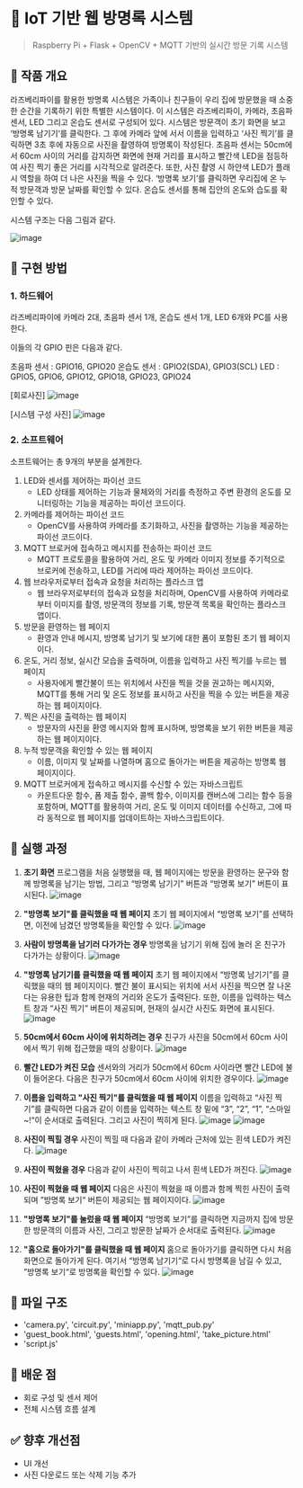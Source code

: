 # 📱 IoT 기반 웹 방명록 시스템
> Raspberry Pi + Flask + OpenCV + MQTT 기반의 실시간 방문 기록 시스템

## 📌 작품 개요
라즈베리파이를 활용한 방명록 시스템은 가족이나 친구들이 우리 집에 방문했을 때 소중한 순간을 기록하기 위한 특별한 시스템이다. 이 시스템은 라즈베리파이, 카메라, 초음파 센서, LED 그리고 온습도 센서로 구성되어 있다. 시스템은 방문객이 초기 화면을 보고 ‘방명록 남기기‘를 클릭한다. 그 후에 카메라 앞에 서서 이름을 입력하고 ‘사진 찍기’를 클릭하면 3초 후에 자동으로 사진을 촬영하여 방명록이 작성된다. 초음파 센서는 50cm에서 60cm 사이의 거리를 감지하면 화면에 현재 거리를 표시하고 빨간색 LED을 점등하여 사진 찍기 좋은 거리를 시각적으로 알려준다. 또한, 사진 촬영 시 하얀색 LED가 플래시 역할을 하여 더 나은 사진을 찍을 수 있다. ‘방명록 보기’를 클릭하면 우리집에 온 누적 방문객과 방문 날짜를 확인할 수 있다. 온습도 센서를 통해 집안의 온도와 습도를 확인할 수 있다.

시스템 구조는 다음 그림과 같다.

![image](https://github.com/user-attachments/assets/c1d64019-34e1-4fb9-ace7-37fa30e728a8)


## 🧩 구현 방법
### 1. 하드웨어
라즈베리파이에 카메라 2대, 초음파 센서 1개, 온습도 센서 1개, LED 6개와 PC를 사용한다.

이들의 각 GPIO 핀은 다음과 같다.

초음파 센서 : GPIO16, GPIO20
온습도 센서 : GPIO2(SDA), GPIO3(SCL)
LED : GPIO5, GPIO6, GPIO12, GPIO18, GPIO23, GPIO24

[회로사진]
![image](https://github.com/user-attachments/assets/d2d0280d-95b2-4e38-894d-0fa348146f9b)

[시스템 구성 사진]
![image](https://github.com/user-attachments/assets/d59b5206-2d59-4ab2-a7ac-5f7bc1e2de8a)

### 2. 소프트웨어
소프트웨어는 총 9개의 부분을 설계한다.

1. LED와 센서를 제어하는 파이선 코드
   - LED 상태를 제어하는 기능과 물체와의 거리를 측정하고 주변 환경의 온도를 모니터링하는 기능을 제공하는 파이선 코드이다.
2. 카메라를 제어하는 파이선 코드
   - OpenCV를 사용하여 카메라를 초기화하고, 사진을 촬영하는 기능을 제공하는 파이선 코드이다.
3. MQTT 브로커에 접속하고 메시지를 전송하는 파이선 코드
   - MQTT 프로토콜을 활용하여 거리, 온도 및 카메라 이미지 정보를 주기적으로 브로커에 전송하고, LED를 거리에 따라 제어하는 파이선 코드이다.
4. 웹 브라우저로부터 접속과 요청을 처리하는 플라스크 앱
   - 웹 브라우저로부터의 접속과 요청을 처리하며, OpenCV를 사용하여 카메라로부터 이미지를 촬영, 방문객의 정보를 기록, 방문객 목록을 확인하는 플라스크 앱이다.
5. 방문을 환영하는 웹 페이지
   - 환영과 안내 메시지, 방명록 남기기 및 보기에 대한 폼이 포함된 초기 웹 페이지이다.
6. 온도, 거리 정보, 실시간 모습을 출력하며, 이름을 입력하고 사진 찍기를 누르는 웹 페이지
   - 사용자에게 빨간불이 뜨는 위치에서 사진을 찍을 것을 권고하는 메시지와, MQTT를 통해 거리 및 온도 정보를 표시하고 사진을 찍을 수 있는 버튼을 제공하는 웹 페이지이다.
7. 찍은 사진을 출력하는 웹 페이지
   - 방문자의 사진을 환영 메시지와 함께 표시하며, 방명록을 보기 위한 버튼을 제공하는 웹 페이지이다.
8. 누적 방문객을 확인할 수 있는 웹 페이지
   - 이름, 이미지 및 날짜를 나열하며 홈으로 돌아가는 버튼을 제공하는 방명록 웹 페이지이다.
  9. MQTT 브로커에게 접속하고 메시지를 수신할 수 있는 자바스크립트
      - 카운트다운 함수, 폼 제출 함수, 콜백 함수, 이미지를 캔버스에 그리는 함수 등을 포함하며, MQTT를 활용하여 거리, 온도 및 이미지 데이터를 수신하고, 그에 따라 동적으로 웹 페이지를 업데이트하는 자바스크립트이다.


## 🎨 실행 과정
1. **초기 화면**
프로그램을 처음 실행했을 때, 웹 페이지에는 방문을 환영하는 문구와 함께 방명록을 남기는 방법, 그리고 “방명록 남기기” 버튼과 “방명록 보기” 버튼이 표시된다.
![image](https://github.com/user-attachments/assets/56ab0196-c552-48df-bd33-d49a7d80f5a4)

2. **"방명록 보기"를 클릭했을 때 웹 페이지**
초기 웹 페이지에서 “방명록 보기”를 선택하면, 이전에 남겼던 방명록들을 확인할 수 있다.
![image](https://github.com/user-attachments/assets/b28bc90f-4476-4d4d-8d72-2e587e0d8fa2)

3. **사람이 방명록을 남기러 다가가는 경우**
방명록을 남기기 위해 집에 놀러 온 친구가 다가가는 상황이다.
![image](https://github.com/user-attachments/assets/dfe74cd5-8a9d-4f11-998d-baa0088d10d7)

4. **"방명록 남기기를 클릭했을 때 웹 페이지**
초기 웹 페이지에서 “방명록 남기기”를 클릭했을 때의 웹 페이지이다.
빨간 불이 표시되는 위치에 서서 사진을 찍으면 잘 나온다는 유용한 팁과 함께 현재의 거리와 온도가 출력된다. 또한, 이름을 입력하는 텍스트 창과 “사진 찍기” 버튼이 제공되며, 현재의 실시간 사진도 화면에 표시된다.
![image](https://github.com/user-attachments/assets/45af80a4-64f8-4233-a85f-269abf63ab58)

5. **50cm에서 60cm 사이에 위치하려는 경우**
친구가 사진을 50cm에서 60cm 사이에서 찍기 위해 접근했을 때의 상황이다.
![image](https://github.com/user-attachments/assets/b46c7481-987e-4c53-80e0-8a1f9dbaa529)

6. **빨간 LED가 켜진 모습**
센서와의 거리가 50cm에서 60cm 사이라면 빨간 LED에 불이 들어온다. 다음은 친구가 50cm에서 60cm 사이에 위치한 경우이다.
![image](https://github.com/user-attachments/assets/cd29d0e2-fd66-4264-b2a0-443fae72bb4b)

7. **이름을 입력하고 "사진 찍기"를 클릭했을 때 웹 페이지**
이름을 입력하고 “사진 찍기”를 클릭하면 다음과 같이 이름을 입력하는 텍스트 창 밑에 “3”, “2”, “1”, “스마일~!“이 순서대로 출력된다. 그리고 사진이 찍히게 된다.
![image](https://github.com/user-attachments/assets/4b1c59f9-407e-4028-927b-4fbdec1885de)
![image](https://github.com/user-attachments/assets/a0cb7194-69e2-4c33-880c-956e8561777d)

8. **사진이 찍힐 경우**
사진이 찍힐 때 다음과 같이 카메라 근처에 있는 흰색 LED가 켜진다.
![image](https://github.com/user-attachments/assets/e8ae68b1-df76-4984-8847-34e8794d11f1)

9. **사진이 찍혔을 경우**
다음과 같이 사진이 찍히고 나서 흰색 LED가 꺼진다.
![image](https://github.com/user-attachments/assets/46c85de4-ebd5-4a86-8175-4737d1115ac5)

10. **사진이 찍혔을 때 웹 페이지**
다음은 사진이 찍혔을 때 이름과 함께 찍힌 사진이 출력되며 ”방명록 보기“ 버튼이 제공되는 웹 페이지이다.
![image](https://github.com/user-attachments/assets/194205b9-0486-451f-a3f7-ce0ce63720e9)

11. **"방명록 보기"를 눌렀을 때 웹 페이지**
“방명록 보기”를 클릭하면 지금까지 집에 방문한 방문객의 이름과 사진, 그리고 방문한 날짜가 순서대로 출력된다.
![image](https://github.com/user-attachments/assets/bd366996-aba7-4ca8-b4dd-5e3bd76fcc11)

12. **"홈으로 돌아가기"를 클릭했을 때 웹 페이지**
홈으로 돌아가기를 클릭하면 다시 처음 화면으로 돌아가게 된다. 여기서 “방명록 남기기“로 다시 방명록을 남길 수 있고, ”방명록 보기“로 방명록을 확인할 수 있다.
![image](https://github.com/user-attachments/assets/6a3387a9-f5c1-4438-9c54-f32cb7fa313e)


## 📁 파일 구조
- 'camera.py', 'circuit.py', 'miniapp.py', 'mqtt_pub.py'
- 'guest_book.html', 'guests.html', 'opening.html', 'take_picture.html'
- 'script.js'

## 🧠 배운 점
- 회로 구성 및 센서 제어
- 전체 시스템 흐름 설계

## ✅ 향후 개선점
- UI 개선
- 사진 다운로드 또는 삭제 기능 추가
